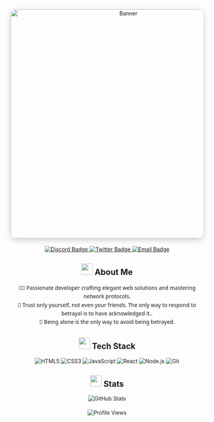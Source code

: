<div align="center">
  <img src="https://readme-typing-svg.demolab.com?font=JetBrains+Mono&weight=600&size=32&duration=2500&pause=1000&color=00DDEB¢er=true&vCenter=true&width=650&lines=Hello+World%2C+I'm+CastorWeb;Welcome+to+my+GitHub+Universe" alt="" />
</div>

<div align="center">
  <img src="https://i.pinimg.com/originals/ca/b2/46/cab2463eccff08174ce7fe410b71da26.gif" width="600" style="border-radius: 15px; box-shadow: 0 4px 15px rgba(0, 0, 0, 0.2);" alt="Banner" />
</div>

<div align="center" style="margin: 20px 0;">
  <a href="https://discord.gg/NNUVTXx4Kx">
    <img src="https://img.shields.io/badge/Discord-5865F2?style=for-the-badge&logo=discord&logoColor=white" alt="Discord Badge"/>
  </a>
  <a href="https://twitter.com/soon">
    <img src="https://img.shields.io/badge/Twitter-1DA1F2?style=for-the-badge&logo=twitter&logoColor=white" alt="Twitter Badge"/>
  </a>
  <a href="mailto:0xcastor@proton.me">
    <img src="https://img.shields.io/badge/Email-D14836?style=for-the-badge&logo=gmail&logoColor=white" alt="Email Badge"/>
  </a>
</div>

## <div align="center"><img src="https://emojis.slackmojis.com/emojis/images/1643514552/5579/blobwave.gif?1643514552" width="30"/> About Me</div>

<p align="center" style="max-width: 700px; margin: 0 auto; font-family: 'Segoe UI', sans-serif; line-height: 1.6;">
  👨‍💻 Passionate developer crafting elegant web solutions and mastering network protocols.<br>
  📜 Trust only yourself, not even your friends. The only way to respond to betrayal is to have acknowledged it..<br>
  👤 Being alone is the only way to avoid being betrayed.<br>
</p>

## <div align="center"><img src="https://awmfbkyofdolanueabtg.supabase.co/storage/v1/object/public/icon//database.png" width="30"/> Tech Stack</div>

<div align="center">
  <img src="https://img.shields.io/badge/HTML5-E34F26?style=flat-square&logo=html5&logoColor=white" alt="HTML5"/>
  <img src="https://img.shields.io/badge/CSS3-1572B6?style=flat-square&logo=css3&logoColor=white" alt="CSS3"/>
  <img src="https://img.shields.io/badge/JavaScript-F7DF1E?style=flat-square&logo=javascript&logoColor=black" alt="JavaScript"/>
  <img src="https://img.shields.io/badge/React-61DAFB?style=flat-square&logo=react&logoColor=black" alt="React"/>
  <img src="https://img.shields.io/badge/Node.js-339933?style=flat-square&logo=nodedotjs&logoColor=white" alt="Node.js"/>
  <img src="https://img.shields.io/badge/Git-F05032?style=flat-square&logo=git&logoColor=white" alt="Git"/>
</div>

## <div align="center"><img src="https://emojis.slackmojis.com/emojis/images/1643514068/1264/party_blob.gif?1643514068" width="30"/> Stats</div>

<div align="center">
  <img src="https://github-readme-stats.vercel.app/api?username=CastorWeb&show_icons=true&theme=radical&hide_border=true&bg_color=0D1117" alt="GitHub Stats" />
</div>

<div align="center" style="margin-top: 20px;">
  <img src="https://komarev.com/ghpvc/?username=CastorWeb&style=flat-square&color=00DDEB" alt="Profile Views" />
</div>
